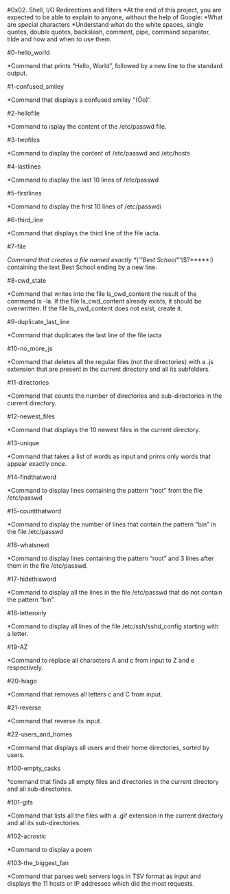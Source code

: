 #0x02. Shell, I/O Redirections and filters
*At the end of this project, you are expected to be able to explain to anyone, without the help of Google:
 *What are special characters
 *Understand what do the white spaces, single quotes, double quotes, backslash, comment, pipe, command separator, tilde and how and when to use them.

#0-hello_world

*Command that prints “Hello, World”, followed by a new line to the standard output.

#1-confused_smiley

*Command that displays a confused smiley "(Ôo)'.

#2-hellofile

*Command to isplay the content of the /etc/passwd file.

#3-twofiles

*Command to display the content of /etc/passwd and /etc/hosts

#4-lastlines

*Command to display the last 10 lines of /etc/passwd

#5-firstlines

*Command to display the first 10 lines of /etc/passwdi

#6-third_line

*Command that displays the third line of the file iacta.

#7-file

*Command that creates a file named exactly \*\\'"Best School"\'\\*$\?\*\*\*\*\*:) containing the text Best School ending by a new line.

#8-cwd_state

*Command that writes into the file ls_cwd_content the result of the command ls -la. If the file ls_cwd_content already exists, it should be overwritten. If the file ls_cwd_content does not exist, create it.

#9-duplicate_last_line

*Command that duplicates the last line of the file iacta

#10-no_more_js

*Command that deletes all the regular files (not the directories) with a .js extension that are present in the current directory and all its subfolders.

#11-directories

*Command that counts the number of directories and sub-directories in the current directory.

#12-newest_files

*Command that displays the 10 newest files in the current directory.

#13-unique

*Command that takes a list of words as input and prints only words that appear exactly once.

#14-findthatword

*Command to display lines containing the pattern “root” from the file /etc/passwd

#15-countthatword

*Command to display the number of lines that contain the pattern “bin” in the file /etc/passwd

#16-whatsnext

*Command to display lines containing the pattern “root” and 3 lines after them in the file /etc/passwd.

#17-hidethisword

*Command to display all the lines in the file /etc/passwd that do not contain the pattern “bin”.

#18-letteronly

*Command to display all lines of the file /etc/ssh/sshd_config starting with a letter.

#19-AZ

*Command to replace all characters A and c from input to Z and e respectively.

#20-hiago

*Command that removes all letters c and C from input.

#21-reverse

*Command that reverse its input.

#22-users_and_homes

*Command that displays all users and their home directories, sorted by users.

#100-empty_casks

*command that finds all empty files and directories in the current directory and all sub-directories.

#101-gifs

*Command that lists all the files with a .gif extension in the current directory and all its sub-directories.

#102-acrostic

*Command to display a poem

#103-the_biggest_fan

*Command that parses web servers logs in TSV format as input and displays the 11 hosts or IP addresses which did the most requests.




























